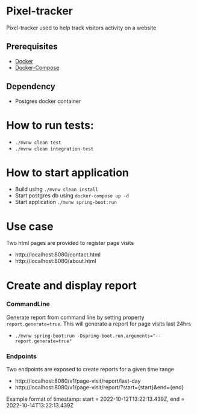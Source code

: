 # Pixel-tracker

Pixel-tracker used to help track visitors activity on a website

## Prerequisites

- [Docker](https://docs.docker.com/engine/install/)
- [Docker-Compose](https://docs.docker.com/compose/install/)

## Dependency

- Postgres docker container

# How to run tests:
- `./mvnw clean test`
- `./mvnw clean integration-test`

# How to start application

- Build using `./mvnw clean install`
- Start postgres db using `docker-compose up -d`
- Start application `./mvnw spring-boot:run`

# Use case

Two html pages are provided to register page visits

- http://localhost:8080/contact.html
- http://localhost:8080/about.html

# Create and display report

### CommandLine
Generate report from command line by setting property `report.generate=true`. 
This will generate a report for page visits last 24hrs
- `./mvnw spring-boot:run -Dspring-boot.run.arguments="--report.generate=true"`

### Endpoints
Two endpoints are exposed to create reports for a given time range

- http://localhost:8080/v1/page-visit/report/last-day
- http://localhost:8080/v1/page-visit/report/?start={start}&end={end}

Example format of timestamp: start = 2022-10-12T13:22:13.439Z, end = 2022-10-14T13:22:13.439Z




